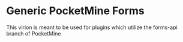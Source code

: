 # Generic PocketMine Forms
This virion is meant to be used for plugins which utilize the forms-api branch of PocketMine